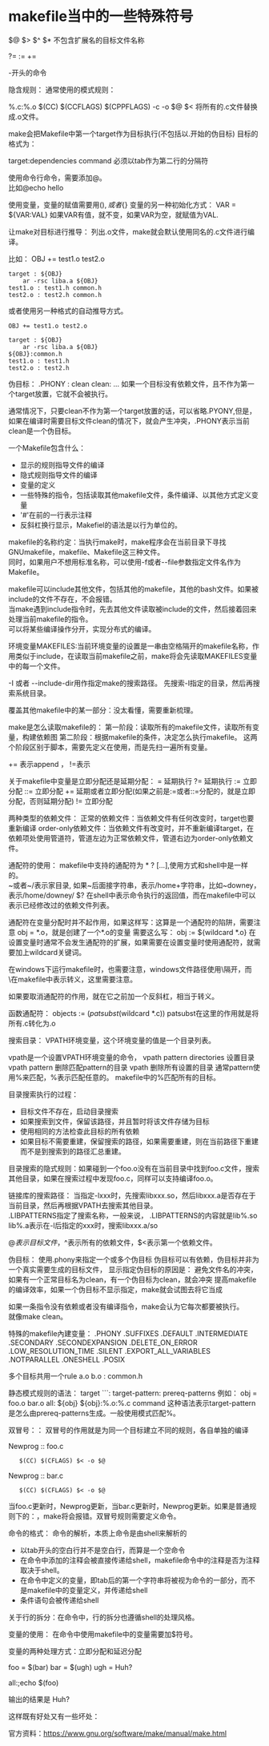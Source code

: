 # makefile当中的一些特殊符号

$@ $> $^
$* 不包含扩展名的目标文件名称

?= := +=

-开头的命令

隐含规则：
通常使用的模式规则：

%.c:%.o
	$(CC) $(CCFLAGS) $(CPPFLAGS) -c -o $@ $<
将所有的.c文件替换成.o文件。  



make会把Makefile中第一个target作为目标执行(不包括以.开始的伪目标)
目标的格式为：

target:dependencies
	command
必须以tab作为第二行的分隔符

使用命令行命令，需要添加@。  
比如@echo hello

使用变量，变量的赋值需要用$(),或者${}
变量的另一种初始化方式：
VAR = ${VAR:VAL}  如果VAR有值，就不变，如果VAR为空，就赋值为VAL.

让make对目标进行推导：
列出.o文件，make就会默认使用同名的.c文件进行编译。

比如：
	OBJ += test1.o test2.o
	
	target : ${OBJ}
	    ar -rsc liba.a ${OBJ}
	test1.o : test1.h common.h
	test2.o : test2.h common.h
	
或者使用另一种格式的自动推导方式。

	OBJ += test1.o test2.o
	
	target : ${OBJ}
	    ar -rsc liba.a ${OBJ}
	${OBJ}:common.h
	test1.o : test1.h
	test2.o : test2.h

伪目标：
.PHONY : clean
clean:
	...
如果一个目标没有依赖文件，且不作为第一个target放置，它就不会被执行。

通常情况下，只要clean不作为第一个target放置的话，可以省略.PYONY,但是，如果在编译时需要目标文件clean的情况下，就会产生冲突，.PHONY表示当前clean是一个伪目标。  

一个Makefile包含什么：
* 显示的规则指导文件的编译
* 隐式规则指导文件的编译
* 变量的定义
* 一些特殊的指令，包括读取其他makefile文件，条件编译、以其他方式定义变量
* '#'在前的一行表示注释
* 反斜杠换行显示，Makefiel的语法是以行为单位的。

makefile的名称约定：当执行make时，make程序会在当前目录下寻找GNUmakefile，makefile、Makefile这三种文件。  
同时，如果用户不想用标准名称，可以使用-f或者--file参数指定文件名作为Makefile。 


makefile可以include其他文件，包括其他的makefile，其他的bash文件。如果被include的文件不存在，不会报错。    
当make遇到include指令时，先去其他文件读取被include的文件，然后接着回来处理当前makefile的指令。  
可以将某些编译操作分开，实现分布式的编译。

环境变量MAKEFILES:当前环境变量的设置是一串由空格隔开的makefile名称，作用类似于include，在读取当前makefile之前，make将会先读取MAKEFILES变量中的每一个文件。  

-I 或者 --include-dir用作指定make的搜索路径。  先搜索-I指定的目录，然后再搜索系统目录。  

覆盖其他makefile中的某一部分：没太看懂，需要重新梳理。  

make是怎么读取makefile的：
第一阶段：读取所有的makefile文件，读取所有变量，构建依赖图
第二阶段：根据makefile的条件，决定怎么执行makefile。
这两个阶段区别于脚本，需要先定义在使用，而是先扫一遍所有变量。  


+= 表示append ， !=表示

关于makefile中变量是立即分配还是延期分配：
 =     延期执行
 ?=    延期执行
 :=    立即分配
 ::=   立即分配
 +=    延期或者立即分配(如果之前是:=或者::=分配的，就是立即分配，否则延期分配)
 !=    立即分配


两种类型的依赖文件：
正常的依赖文件：当依赖文件有任何改变时，target也要重新编译
order-only依赖文件：当依赖文件有改变时，并不重新编译target，在依赖项处使用管道符，管道左边为正常依赖文件，管道右边为order-only依赖文件。  


通配符的使用：
makefile中支持的通配符为 * ? [...],使用方式和shell中是一样的。  
~或者~/表示家目录,
如果~后面接字符串，表示/home+字符串，比如~downey，表示/home/downey/
$? 在shell中表示命令执行的返回值，而在makefile中可以表示已经修改过的依赖文件列表。  


通配符在变量分配时并不起作用，如果这样写：这算是一个通配符的陷阱，需要注意
obj = *.o，就是创建了一个\*.o的变量
需要这么写：
obj := ${wildcard *.o} 
在设置变量时通常不会发生通配符的扩展，如果需要在设置变量时使用通配符，就需要加上wildcard关键词。


在windows下运行makefile时，也需要注意，windows文件路径使用\隔开，而\在makefile中表示转义，这里需要注意。

如果要取消通配符的作用，就在它之前加一个反斜杠，相当于转义。

函数通配符：
objects := $(patsubst %.c,%.o,$(wildcard *.c))
patsubst在这里的作用就是将所有.c转化为.o

搜索目录：
VPATH环境变量，这个环境变量的值是一个目录列表。

vpath是一个设置VPATH环境变量的命令，
vpath pattern directories    设置目录
vpath pattern                删除匹配pattern的目录
vpath                        删除所有设置的目录
通常pattern使用%来匹配，%表示匹配任意的。
makefile中的%匹配所有的目标。  

目录搜索执行的过程：
* 目标文件不存在，启动目录搜索
* 如果搜索到文件，保留该路径，并且暂时将该文件存储为目标
* 使用相同的方法检查此目标的所有依赖
* 如果目标不需要重建，保留搜索的路径，如果需要重建，则在当前路径下重建而不是到搜索到的路径汇总重建。  

目录搜索的隐式规则：如果碰到一个foo.o没有在当前目录中找到foo.c文件，搜索其他目录，如果在搜索过程中发现foo.c，同样可以支持编译foo.o。 

链接库的搜索路径：
当指定-lxxx时，先搜索libxxx.so，然后libxxx.a是否存在于当前目录，然后再根据VPATH去搜索其他目录。  
 .LIBPATTERNS指定了搜索名称，一般来说， .LIBPATTERNS的内容就是lib%.so lib%.a表示在-l后指定的xxx时，搜索libxxx.a/so

 
$@表示目标文件，$^表示所有的依赖文件，$<表示第一个依赖文件。


伪目标：
使用.phony来指定一个或多个伪目标
伪目标可以有依赖，伪目标并非为一个真实需要生成的目标文件，
显示指定伪目标的原因是：
避免文件名的冲突，如果有一个正常目标名为clean，有一个伪目标为clean，就会冲突
提高makefile的编译效率，如果一个伪目标不显示指定，make就会试图去将它当成

如果一条指令没有依赖或者没有编译指令，make会认为它每次都要被执行。  
就像make clean。

特殊的makefile內建变量：
.PHONY
.SUFFIXES
.DEFAULT
.INTERMEDIATE
.SECONDARY
.SECONDEXPANSION
.DELETE_ON_ERROR
.LOW_RESOLUTION_TIME
.SILENT
.EXPORT_ALL_VARIABLES
.NOTPARALLEL
.ONESHELL
.POSIX

多个目标共用一个rule
a.o b.o : common.h


静态模式规则的语法：
target ```: target-pattern: prereq-patterns
例如：
obj = foo.o bar.o
all: ${obj}
${obj}:%.o:%.c
	command
这种语法表示target-pattern是怎么由prereq-patterns生成。一般使用模式匹配%。

双冒号：：
双冒号的作用就是为同一个目标建立不同的规则，各自单独的编译

Newprog :: foo.c

       $(CC) $(CFLAGS) $< -o $@

Newprog :: bar.c

       $(CC) $(CFLAGS) $< -o $@
当foo.c更新时，Newprog更新，当bar.c更新时，Newprog更新。如果是普通规则下的：，make将会报错。双冒号规则需要定义命令。


命令的格式：
命令的解析，本质上命令是由shell来解析的
* 以tab开头的空白行并不是空白行，而算是一个空命令
* 在命令中添加的注释会被直接传递给shell，makefile命令中的注释是否为注释取决于shell。
* 在命令中定义的变量，即tab后的第一个字符串将被视为命令的一部分，而不是makefile中的变量定义，并传递给shell
* 条件语句会被传递给shell

关于行的拆分：在命令中，行的拆分也遵循shell的处理风格。




变量的使用：
在命令中使用makefile中的变量需要加$符号。  

变量的两种处理方式：立即分配和延迟分配

foo = $(bar)
bar = $(ugh)
ugh = Huh?

all:;echo $(foo)

输出的结果是 Huh?

这样既有好处又有一些坏处：




官方资料：https://www.gnu.org/software/make/manual/make.html


















